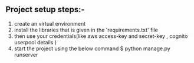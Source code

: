 Project setup steps:-
-------------------------
1) create an virtual environment
2) install the libraries that is given in the 'requirements.txt' file
3) then use your credentials(like aws access-key and secret-key , cognito userpool details )
4) start the project using the below command
   $ python manage.py runserver
